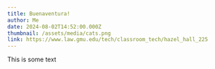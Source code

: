 ```yaml
---
title: Buenaventura!
author: Me
date: 2024-08-02T14:52:00.000Z
thumbnail: /assets/media/cats.png
link: https://www.law.gmu.edu/tech/classroom_tech/hazel_hall_225
---
```

This is some text
